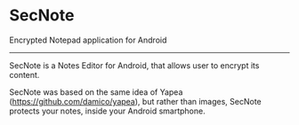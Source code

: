 SecNote
=======

Encrypted Notepad application for Android

----------

SecNote is a Notes Editor for Android, that allows user to encrypt its content.

SecNote was based on the same idea of Yapea (https://github.com/damico/yapea), but rather than images, SecNote protects your notes, inside your Android smartphone.


